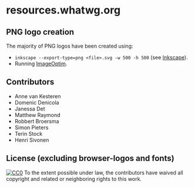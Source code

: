 resources.whatwg.org
==============================================

PNG logo creation
-----------------

The majority of PNG logos have been created using:

* `inkscape --export-type=png <file>.svg -w 500 -h 500` (see [Inkscape](https://inkscape.org/)).
* Running [ImageOptim](https://imageoptim.com/).

Contributors
------------

* Anne van Kesteren
* Domenic Denicola
* Janessa Det
* Matthew Raymond
* Robbert Broersma
* Simon Pieters
* Terin Stock
* Henri Sivonen

License (excluding browser-logos and fonts)
-------

[![CC0](http://i.creativecommons.org/p/zero/1.0/80x15.png)](http://creativecommons.org/publicdomain/zero/1.0/)
To the extent possible under law, the contributors have waived all copyright and related
or neighboring rights to this work.
